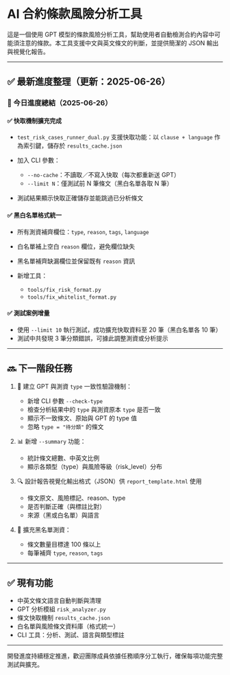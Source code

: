 # AI 合約條款風險分析工具

這是一個使用 GPT 模型的條款風險分析工具，幫助使用者自動檢測合約內容中可能須注意的條款。本工具支援中文與英文條文的判斷，並提供簡潔的 JSON 輸出與視覺化報告。

---

## ✅ 最新進度整理（更新：2025-06-26）

### 📌 今日進度總結（2025-06-26）

#### ✅ 快取機制擴充完成

* `test_risk_cases_runner_dual.py` 支援快取功能：以 `clause + language` 作為索引鍵，儲存於 `results_cache.json`
* 加入 CLI 參數：

  * `--no-cache`：不讀取／不寫入快取（每次都重新送 GPT）
  * `--limit N`：僅測試前 N 筆條文（黑白名單各取 N 筆）
* 測試結果顯示快取正確儲存並能跳過已分析條文

#### ✅ 黑白名單格式統一

* 所有測資補齊欄位：`type`, `reason`, `tags`, `language`
* 白名單補上空白 `reason` 欄位，避免欄位缺失
* 黑名單補齊缺漏欄位並保留既有 `reason` 資訊
* 新增工具：

  * `tools/fix_risk_format.py`
  * `tools/fix_whitelist_format.py`

#### ✅ 測試案例增量

* 使用 `--limit 10` 執行測試，成功擴充快取資料至 20 筆（黑白名單各 10 筆）
* 測試中共發現 3 筆分類錯誤，可據此調整測資或分析提示

---

## 🔜 下一階段任務

1. 🧪 建立 GPT 與測資 `type` 一致性驗證機制：

   * 新增 CLI 參數 `--check-type`
   * 檢查分析結果中的 `type` 與測資原本 `type` 是否一致
   * 顯示不一致條文、原始與 GPT 的 type 值
   * 忽略 `type = "待分類"` 的條文

2. 📊 新增 `--summary` 功能：

   * 統計條文總數、中英文比例
   * 顯示各類型（type）與風險等級（risk\_level）分布

3. 🔍 設計報告視覺化輸出格式（JSON）供 `report_template.html` 使用

   * 條文原文、風險標記、reason、type
   * 是否判斷正確（與標註比對）
   * 來源（黑或白名單）與語言

4. 🚀 擴充黑名單測資：

   * 條文數量目標達 100 條以上
   * 每筆補齊 `type`, `reason`, `tags`

---

## ✅ 現有功能

* 中英文條文語言自動判斷與清理
* GPT 分析模組 `risk_analyzer.py`
* 條文快取機制 `results_cache.json`
* 白名單與風險條文資料庫（格式統一）
* CLI 工具：分析、測試、語言與類型標註

---

開發進度持續穩定推進，歡迎團隊成員依據任務順序分工執行，確保每項功能完整測試與擴充。
